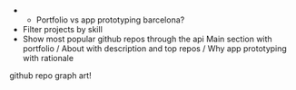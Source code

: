 - - Portfolio vs app prototyping barcelona?
- Filter projects by skill
- Show most popular github repos through the api
  Main section with portfolio / About with description and top repos / Why app prototyping with rationale

github repo graph art!
